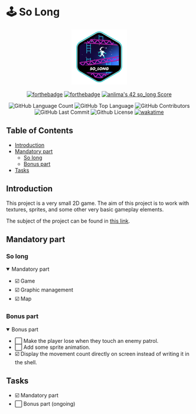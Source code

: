 # :joystick: So Long

<div align=center>

  ![badge](https://raw.githubusercontent.com/angelamcosta/angelamcosta/main/42_badges/so_longe.png)

  [![forthebadge](https://forthebadge.com/images/badges/made-with-c.svg)](https://forthebadge.com)  [![forthebadge](https://forthebadge.com/images/badges/built-by-codebabes.svg)](https://forthebadge.com)  [![anlima's 42 so_long Score](https://badge42.vercel.app/api/v2/cl9oe5ogt00110fm6h34z9iu9/project/2986315)](https://github.com/JaeSeoKim/badge42)
</div>

<div align=center>
  <img alt="GitHub Language Count" src="https://img.shields.io/github/languages/count/angelamcosta/so_long" /> <img alt="GitHub Top Language" src="https://img.shields.io/github/languages/top/angelamcosta/so_long" /> <img alt="GitHub Contributors" src="https://img.shields.io/github/contributors/angelamcosta/so_long" /> <img alt="GitHub Last Commit" src="https://img.shields.io/github/last-commit/angelamcosta/so_long" /> <img alt="Github License" src="https://img.shields.io/github/license/angelamcosta/so_long" /> <a href="https://wakatime.com/badge/user/0c29d5b3-c30b-4e1a-ad07-2da3bd4f7e05/project/bfe8f4a5-0213-412e-aaff-a34c96f9d5a7"><img src="https://wakatime.com/badge/user/0c29d5b3-c30b-4e1a-ad07-2da3bd4f7e05/project/bfe8f4a5-0213-412e-aaff-a34c96f9d5a7.svg" alt="wakatime"></a>
</div>



## Table of Contents

- [Introduction](#introduction)
- [Mandatory part](#mandatory-part)
  - [So long](#so-long)
  - [Bonus part](#bonus-part)
- [Tasks](#tasks)

## Introduction

This project is a very small 2D game. The aim of this project is to work with textures, sprites, and some other very basic gameplay elements.

The subject of the project can be found in [this link](https://raw.githubusercontent.com/angelamcosta/so_long/main/en.subject.pdf).

## Mandatory part

###  So long

<details open>
<summary> Mandatory part </summary>

- :ballot_box_with_check: Game
- :ballot_box_with_check: Graphic management
- :ballot_box_with_check: Map

</details>

### Bonus part

<details open>
<summary> Bonus part </summary>

- :white_large_square: Make the player lose when they touch an enemy patrol.
- :white_large_square: Add some sprite animation.
- :ballot_box_with_check: Display the movement count directly on screen instead of writing it in the shell.

</details>

## Tasks

- :ballot_box_with_check: Mandatory part
- :white_large_square: Bonus part (ongoing)
